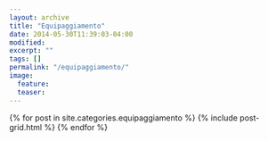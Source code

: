 ```yaml
---
layout: archive
title: "Equipaggiamento"
date: 2014-05-30T11:39:03-04:00
modified:
excerpt: ""
tags: []
permalink: "/equipaggiamento/"
image:
  feature:
  teaser:
---
```


<div class="tiles">
{% for post in site.categories.equipaggiamento %}
  {% include post-grid.html %}
{% endfor %}
</div><!-- /.tiles -->